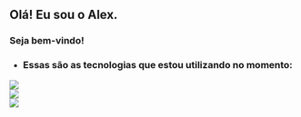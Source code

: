 ## Olá! Eu sou o Alex. 

### Seja bem-vindo!

- ### Essas são as tecnologias que estou utilizando no momento:

<div>
  <img src="https://skills.thijs.gg/icons?i=js,html,css,python,django,mysql,git" />
<div>
  <img src="https://github-readme-stats.vercel.app/api/top-langs/?username=alex-sandro&theme=tokyonight" />
</div-->

<div>
  <a href="https://www.linkedin.com/in/alexssoliveira/">
    <img src="https://img.shields.io/badge/LinkedIn-0077B5?style=for-the-badge&logo=linkedin&logoColor=white">
  </a>
</div>
